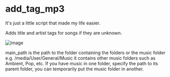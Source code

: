 # add_tag_mp3

It's just a little script that made my life easier.

Adds title and artist tags for songs if they are unknown.

![image](https://user-images.githubusercontent.com/99894171/204092071-39d410f1-768a-47d9-9de4-b0b75f28286c.png)

main_path is the path to the folder containing the folders or the music folder e.g. /media/User/General/Music it contains other music folders such as Ambient, Pop, etc.
If you have music in one folder, specify the path to its parent folder, you can temporarily put the music folder in another.
